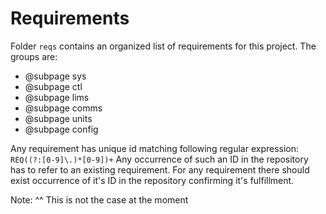 
# Requirements

Folder `reqs` contains an organized list of requirements for this project.
The groups are:
 - @subpage sys
 - @subpage ctl
 - @subpage lims
 - @subpage comms
 - @subpage units
 - @subpage config

Any requirement has unique id matching following regular expression: `REQ((?:[0-9]\.)*[0-9])+`
Any occurrence of such an ID in the repository has to refer to an existing requirement. For any requirement there should exist occurrence of it's ID in the repository confirming it's fulfillment.

Note: ^^ This is not the case at the moment
